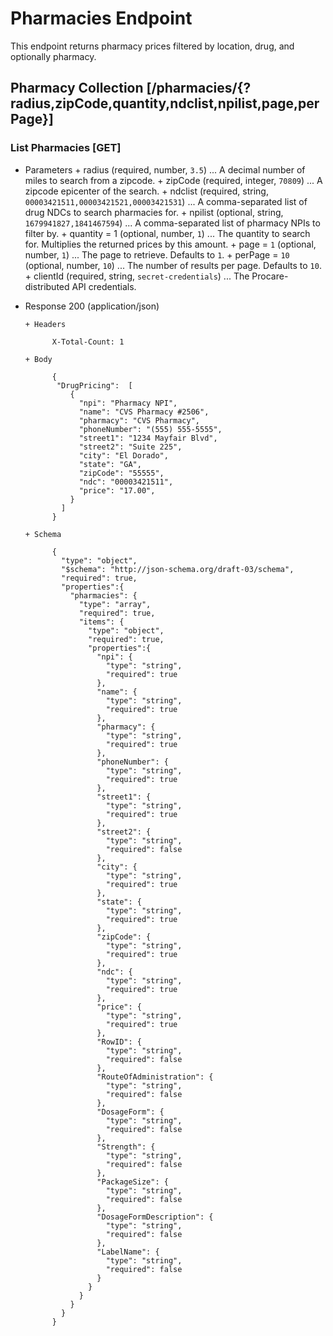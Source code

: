 # Pharmacies Endpoint

This endpoint returns pharmacy prices filtered by location, drug, and optionally pharmacy.

## Pharmacy Collection [/pharmacies/{?radius,zipCode,quantity,ndclist,npilist,page,perPage}]

### List Pharmacies [GET]

+ Parameters
      + radius (required, number, `3.5`) ... A decimal number of miles to search from a zipcode.
      + zipCode (required, integer, `70809`) ... A zipcode epicenter of the search.
      + ndclist (required, string, `00003421511,00003421521,00003421531`) ... A comma-separated list of drug NDCs to search pharmacies for.
      + npilist (optional, string, `1679941827,1841467594`) ... A comma-separated list of pharmacy NPIs to filter by.
      + quantity = 1 (optional, number, `1`) ... The quantity to search for. Multiplies the returned prices by this amount.
      + page = `1` (optional, number, `1`) ... The page to retrieve. Defaults to `1`.
      + perPage = `10` (optional, number, `10`) ... The number of results per page. Defaults to `10`.
      + clientId (required, string, `secret-credentials`) ... The Procare-distributed API credentials.

+ Response 200 (application/json)

      + Headers

            X-Total-Count: 1

      + Body

            {
             "DrugPricing":  [
                {
                  "npi": "Pharmacy NPI",
                  "name": "CVS Pharmacy #2506",
                  "pharmacy": "CVS Pharmacy",
                  "phoneNumber": "(555) 555-5555",
                  "street1": "1234 Mayfair Blvd",
                  "street2": "Suite 225",
                  "city": "El Dorado",
                  "state": "GA",
                  "zipCode": "55555",
                  "ndc": "00003421511",
                  "price": "17.00",
                }
              ]
            }

      + Schema

            {
              "type": "object",
              "$schema": "http://json-schema.org/draft-03/schema",
              "required": true,
              "properties":{
                "pharmacies": {
                  "type": "array",
                  "required": true,
                  "items": {
                    "type": "object",
                    "required": true,
                    "properties":{
                      "npi": {
                        "type": "string",
                        "required": true
                      },
                      "name": {
                        "type": "string",
                        "required": true
                      },
                      "pharmacy": {
                        "type": "string",
                        "required": true
                      },
                      "phoneNumber": {
                        "type": "string",
                        "required": true
                      },
                      "street1": {
                        "type": "string",
                        "required": true
                      },
                      "street2": {
                        "type": "string",
                        "required": false
                      },
                      "city": {
                        "type": "string",
                        "required": true
                      },
                      "state": {
                        "type": "string",
                        "required": true
                      },
                      "zipCode": {
                        "type": "string",
                        "required": true
                      },
                      "ndc": {
                        "type": "string",
                        "required": true
                      },
                      "price": {
                        "type": "string",
                        "required": true
                      },
                      "RowID": {
                        "type": "string",
                        "required": false
                      },
                      "RouteOfAdministration": {
                        "type": "string",
                        "required": false
                      },
                      "DosageForm": {
                        "type": "string",
                        "required": false
                      },
                      "Strength": {
                        "type": "string",
                        "required": false
                      },
                      "PackageSize": {
                        "type": "string",
                        "required": false
                      },
                      "DosageFormDescription": {
                        "type": "string",
                        "required": false
                      },
                      "LabelName": {
                        "type": "string",
                        "required": false
                      }
                    }
                  }
                }
              }
            }
